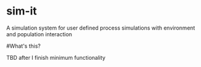 # sim-it
A simulation system for user defined process simulations with environment and population interaction

#What's this?

TBD after I finish minimum functionality
